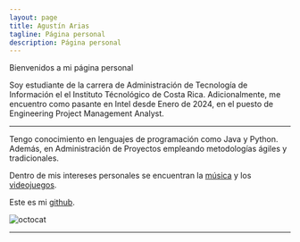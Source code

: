 ```yaml
---
layout: page
title: Agustín Arias
tagline: Página personal
description: Página personal
---
```




Bienvenidos a mi página personal


Soy estudiante de la carrera de Administración de Tecnología de Información el el Instituto Técnológico de Costa Rica. 
Adicionalmente, me encuentro como pasante en Intel desde Enero de 2024, en el puesto de Engineering Project Management Analyst.

---

Tengo conocimiento en lenguajes de programación como Java y Python. Además, en Administración de Proyectos empleando metodologías ágiles y tradicionales. 



Dentro de mis intereses personales se encuentran la [música](pages/musica.html) y los [videojuegos](pages/videojuegos.html).



Este es mi [github](https://github.com/agusTx5).

![octocat](https://i1.wp.com/ph-files.imgix.net/15741175-00a6-449f-8ea7-3db3c48349a8.png?w=346&q=75)

---